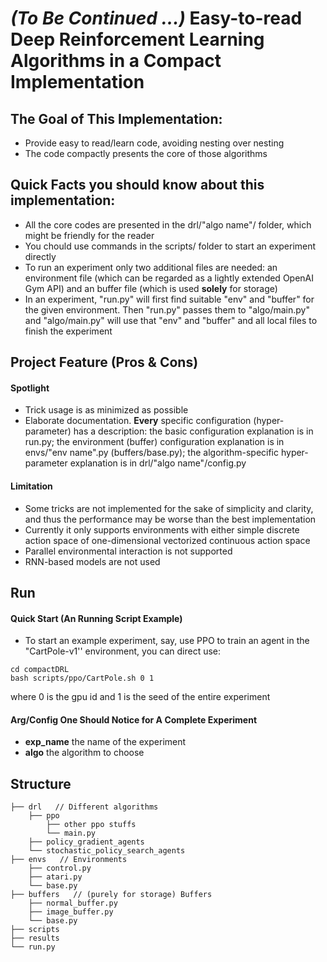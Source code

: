 # *(To Be Continued ...)* Easy-to-read Deep Reinforcement Learning Algorithms in a Compact Implementation


## The Goal of This Implementation:

- Provide easy to read/learn code, avoiding nesting over nesting
- The code compactly presents the core of those algorithms



## Quick Facts you should know about this implementation:

- All the core codes are presented in the drl/"algo name"/ folder, which might be friendly for the reader
- You chould use commands in the scripts/ folder to start an experiment directly
- To run an experiment only two additional files are needed: an environment file (which can be regarded as a lightly extended OpenAI Gym API) and an buffer file (which is used **solely** for storage)
- In an experiment, "run.py" will first find suitable "env" and "buffer" for the given environment. Then "run.py" passes them to "algo/main.py" and "algo/main.py" will use that "env" and "buffer" and all local files to finish the experiment



## Project Feature (Pros & Cons)

#### Spotlight


- Trick usage is as minimized as possible
- Elaborate documentation. **Every** specific configuration (hyper-parameter) has a description: the basic configuration explanation is in run.py; the environment (buffer) configuration explanation is in envs/"env name".py (buffers/base.py); the algorithm-specific hyper-parameter explanation is in drl/"algo name"/config.py

#### Limitation


- Some tricks are not implemented for the sake of simplicity and clarity, and thus the performance may be worse than the best implementation
- Currently it only supports environments with either simple discrete action space of one-dimensional vectorized continuous action space
- Parallel environmental interaction is not supported
- RNN-based models are not used



## Run

#### Quick Start (An Running Script Example)


- To start an example experiment, say, use PPO to train an agent in the "CartPole-v1'' environment, you can direct use:

```
cd compactDRL
bash scripts/ppo/CartPole.sh 0 1
```

where 0 is the gpu id and 1 is the seed of the entire experiment

#### Arg/Config One Should Notice for A Complete Experiment


- **exp_name** the name of the experiment
- **algo** the algorithm to choose



## Structure

    ├── drl   // Different algorithms             
        ├── ppo
            ├── other ppo stuffs
            └── main.py
        ├── policy_gradient_agents
        └── stochastic_policy_search_agents 
    ├── envs   // Environments
        ├── control.py
        ├── atari.py
        └── base.py
    ├── buffers   // (purely for storage) Buffers 
        ├── normal_buffer.py
        ├── image_buffer.py
        └── base.py 
    ├── scripts
    ├── results
    └── run.py

